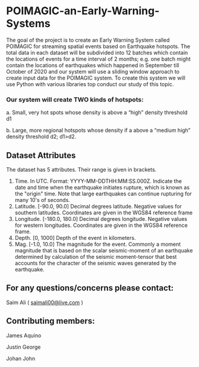 # POIMAGIC-an-Early-Warning-Systems
The goal of the project is to create an Early Warning System called POIMAGIC for streaming spatial events based on Earthquake hotspots. The total data in each dataset will be subdivided into 12 batches which contain the locations of events for a time interval of 2 months; e.g. one batch might contain the locations of earthquakes which happened in September till October of 2020 and our system will use a sliding window approach to create input data for the POIMAGIC system. To create this system we will use Python with various libraries top conduct our study of this topic.

### Our system will create TWO kinds of hotspots:
a.	Small, very hot spots whose density is above a “high” density threshold d1

b.	Large, more regional hotspots whose density if a above a “medium high” density threshold d2; d1>d2. 

## Dataset Attributes
The dataset has 5 attributes. Their range is given in brackets.
1.	Time. In UTC. Format: YYYY-MM-DDTHH:MM:SS.000Z. Indicate the date and time when the earthquake initiates rupture, which is known as the "origin" time. Note that large earthquakes can continue rupturing for many 10's of seconds.
2.	Latitude. [-90.0, 90.0] Decimal degrees latitude. Negative values for southern latitudes. Coordinates are given in the WGS84 reference frame
3.	Longitude. [-180.0, 180.0] Decimal degrees longitude. Negative values for western longitudes. Coordinates are given in the WGS84 reference frame.
4.	Depth. [0, 1000] Depth of the event in kilometers.
5.	Mag. [-1.0, 10.0] The magnitude for the event. Commonly a moment magnitude that is based on the scalar seismic-moment of an earthquake determined by calculation of the seismic moment-tensor that best accounts for the character of the seismic waves generated by the earthquake.


## For any questions/concerns please contact:
Saim Ali ( saimali00@live.com )

## Contributing members:
James Aquino

Justin George

Johan John
